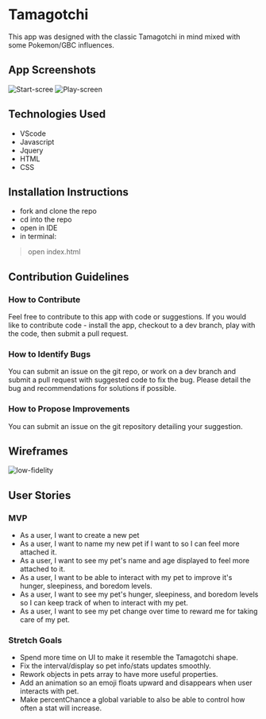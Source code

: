 # Tamagotchi

This app was designed with the classic Tamagotchi in mind mixed with some Pokemon/GBC influences.

## App Screenshots

![Start-scree](https://tinyimg.io/i/xmBp0G1.png)
![Play-screen](https://tinyimg.io/i/GSUQCbS.png)

## Technologies Used

* VScode
* Javascript
* Jquery
* HTML
* CSS

## Installation Instructions

* fork and clone the repo
* cd into the repo
* open in IDE
* in terminal:

> open index.html

## Contribution Guidelines

### How to Contribute

Feel free to contribute to this app with code or suggestions. If you would like to contribute code - install the app, checkout to a dev branch, play with the code, then submit a pull request.

### How to Identify Bugs

You can submit an issue on the git repo, or work on a dev branch and submit a pull request with suggested code to fix the bug. Please detail the bug and recommendations for solutions if possible.

### How to Propose Improvements

You can submit an issue on the git repository detailing your suggestion.

## Wireframes

![low-fidelity](http://tinyimg.io/i/qOPo6Uu.png)

## User Stories

### MVP

- As a user, I want to create a new pet
- As a user, I want to name my new pet if I want to so I can feel more attached it.
- As a user, I want to see my pet's name and age displayed to feel more attached to it.
- As a user, I want to be able to interact with my pet to improve it's hunger, sleepiness, and boredom levels.
- As a user, I want to see my pet's hunger, sleepiness, and boredom levels so I can keep track of when to interact with my pet.
- As a user, I want to see my pet change over time to reward me for taking care of my pet.

### Stretch Goals
- Spend more time on UI to make it resemble the Tamagotchi shape.
- Fix the interval/display so pet info/stats updates smoothly.
- Rework objects in pets array to have more useful properties.
- Add an animation so an emoji floats upward and disappears when user interacts with pet.
- Make percentChance a global variable to also be able to control how often a stat will increase.